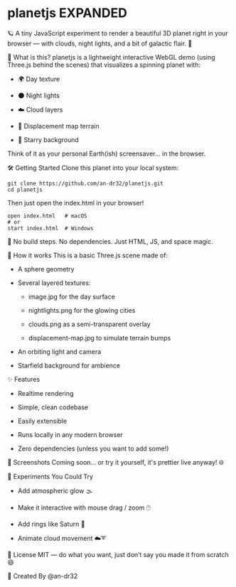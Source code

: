 # planetjs EXPANDED


🪐 A tiny JavaScript experiment to render a beautiful 3D planet right in your browser — with clouds, night lights, and a bit of galactic flair. 🌌


🚀 What is this?
planetjs is a lightweight interactive WebGL demo (using Three.js behind the scenes) that visualizes a spinning planet with:

- 🌍 Day texture

- 🌑 Night lights

- ☁️  Cloud layers

- 🗻 Displacement map terrain

- 🌠 Starry background

Think of it as your personal Earth(ish) screensaver... in the browser.

🛠️ Getting Started
Clone this planet into your local system:

	git clone https://github.com/an-dr32/planetjs.git
	cd planetjs
	
Then just open the index.html in your browser!

	open index.html   # macOS
	# or
	start index.html  # Windows
	
🚫 No build steps. No dependencies. Just HTML, JS, and space magic.

🧠 How it works
This is a basic Three.js scene made of:

- A sphere geometry

- Several layered textures:

	- image.jpg for the day surface

	- nightlights.png for the glowing cities

	- clouds.png as a semi-transparent overlay

	- displacement-map.jpg to simulate terrain bumps

- An orbiting light and camera

- Starfield background for ambience

✨ Features
- Realtime rendering

- Simple, clean codebase

- Easily extensible

- Runs locally in any modern browser

- Zero dependencies (unless you want to add some!)

📸 Screenshots
Coming soon... or try it yourself, it's prettier live anyway! 🌐

🧪 Experiments You Could Try
- Add atmospheric glow 🌫️

- Make it interactive with mouse drag / zoom 🖱️

- Add rings like Saturn 💍

- Animate cloud movement ☁️➰

📄 License
MIT — do what you want, just don’t say you made it from scratch 😄

🤘 Created By
@an-dr32
